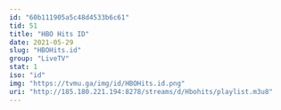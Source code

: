```yaml
---
id: "60b111905a5c48d4533b6c61"
tid: 51
title: "HBO Hits ID"
date: 2021-05-29
slug: "HBOHits.id"
group: "LiveTV"
stat: 1
iso: "id"
img: "https://tvmu.ga/img/id/HBOHits.id.png"
uri: "http://185.180.221.194:8278/streams/d/Hbohits/playlist.m3u8"
---
```

